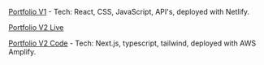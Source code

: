 [Portfolio V1](https://suzynakayama-v1.netlify.app/) - Tech: React, CSS, JavaScript, API's, deployed with Netlify.

[Portfolio V2 Live]([https://www.suzynakayama.com](https://main.d9y18rva44lxm.amplifyapp.com))

[Portfolio V2 Code](https://github.com/suzynakayama/suzy-nakayama-v2) - Tech: Next.js, typescript, tailwind, deployed with AWS Amplify.
